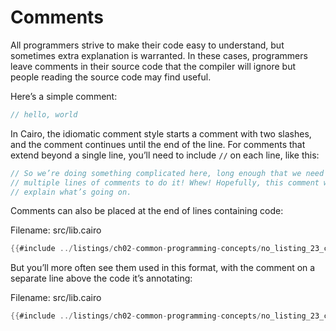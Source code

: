 # Comments

All programmers strive to make their code easy to understand, but sometimes extra explanation is warranted. In these cases, programmers leave comments in their source code that the compiler will ignore but people reading the source code may find useful.

Here’s a simple comment:

```rust
// hello, world
```

In Cairo, the idiomatic comment style starts a comment with two slashes, and the comment continues until the end of the line. For comments that extend beyond a single line, you’ll need to include `//` on each line, like this:

```rust
// So we’re doing something complicated here, long enough that we need
// multiple lines of comments to do it! Whew! Hopefully, this comment will
// explain what’s going on.
```

Comments can also be placed at the end of lines containing code:

<span class="filename">Filename: src/lib.cairo</span>

```rust
{{#include ../listings/ch02-common-programming-concepts/no_listing_23_comments/src/lib.cairo}}
```

But you’ll more often see them used in this format, with the comment on a separate line above the code it’s annotating:

<span class="filename">Filename: src/lib.cairo</span>

```rust
{{#include ../listings/ch02-common-programming-concepts/no_listing_23_comments_2/src/lib.cairo}}
```
